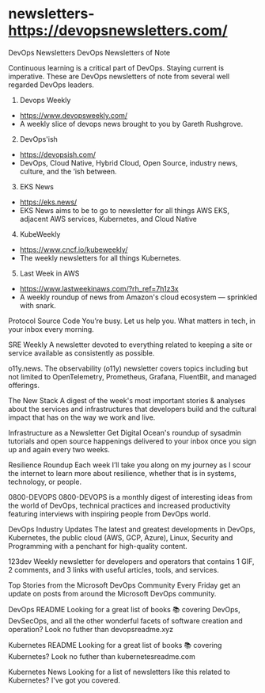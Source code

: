 # newsletters- https://devopsnewsletters.com/

DevOps Newsletters
DevOps Newsletters of Note

Continuous learning is a critical part of DevOps. Staying current is imperative. These are DevOps newsletters of note from several well regarded DevOps leaders.

1. Devops Weekly
* https://www.devopsweekly.com/
* A weekly slice of devops news brought to you by Gareth Rushgrove.

2. DevOps'ish
* https://devopsish.com/
* DevOps, Cloud Native, Hybrid Cloud, Open Source, industry news, culture, and the ‘ish between.

3. EKS News
* https://eks.news/
* EKS News aims to be to go to newsletter for all things AWS EKS, adjacent AWS services, Kubernetes, and Cloud Native

4. KubeWeekly
* https://www.cncf.io/kubeweekly/
* The weekly newsletters for all things Kubernetes.

5. Last Week in AWS
* https://www.lastweekinaws.com/?rh_ref=7h1z3x
* A weekly roundup of news from Amazon's cloud ecosystem — sprinkled with snark.

Protocol Source Code
You’re busy. Let us help you. What matters in tech, in your inbox every morning.

SRE Weekly
A newsletter devoted to everything related to keeping a site or service available as consistently as possible.

o11y.news.
The observability (o11y) newsletter covers topics including but not limited to OpenTelemetry, Prometheus, Grafana, FluentBit, and managed offerings.

The New Stack
A digest of the week's most important stories & analyses about the services and infrastructures that developers build and the cultural impact that has on the way we work and live.

Infrastructure as a Newsletter
Get Digital Ocean's roundup of sysadmin tutorials and open source happenings delivered to your inbox once you sign up and again every two weeks.

Resilience Roundup
Each week I’ll take you along on my journey as I scour the internet to learn more about resilience, whether that is in systems, technology, or people.

0800-DEVOPS
0800-DEVOPS is a monthly digest of interesting ideas from the world of DevOps, technical practices and increased productivity featuring interviews with inspiring people from DevOps world.

DevOps Industry Updates
The latest and greatest developments in DevOps, Kubernetes, the public cloud (AWS, GCP, Azure), Linux, Security and Programming with a penchant for high-quality content.

123dev
Weekly newsletter for developers and operators that contains 1 GIF, 2 comments, and 3 links with useful articles, tools, and services.

Top Stories from the Microsoft DevOps Community
Every Friday get an update on posts from around the Microsoft DevOps community.

DevOps README
Looking for a great list of books 📚 covering DevOps, DevSecOps, and all the other wonderful facets of software creation and operation? Look no futher than devopsreadme.xyz

Kubernetes README
Looking for a great list of books 📚 covering Kubernetes? Look no futher than kubernetesreadme.com

Kubernetes News
Looking for a list of newsletters like this related to Kubernetes? I've got you covered.
